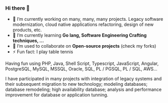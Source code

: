 ### Hi there 👋

<!--
**rafaelbernard/rafaelbernard** is a ✨ _special_ ✨ repository because its `README.md` (this file) appears on your GitHub profile.

Here are some ideas to get you started:

- 🤔 I’m looking for help with ...
- 💬 Ask me about ...
- 📫 How to reach me: ...
- 😄 Pronouns: ...

-->

- 🔭 I’m currently working on many, many, many projects. Legacy software modernization, cloud native applications refactoring, design of new products, etc.
- 🌱 I’m currently learning **Go lang, Software Engineering Crafting techniques, ...**
- 👯 I’m used to collaborate on **Open-source projects** (check my forks)
- ⚡ Fun fact: I play table tennis

Having fun using PHP, Java, Shell Script, Typescript, JavaScript, Angular, PostgreSQL, MySQL, MSSQL, Oracle, SQL, PL / PGSQL, PL / SQL, AWS...

I have participated in many projects with integration of legacy systems and their subsequent migration to new technology; modeling databases; database remodeling; high availability database; analysis and performance improvement for database or application tunning.
